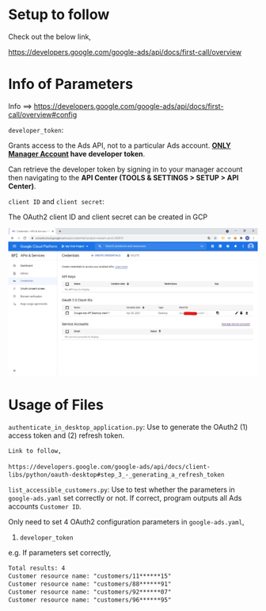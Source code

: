 # Setup to follow

Check out the below link,

https://developers.google.com/google-ads/api/docs/first-call/overview

# Info of Parameters 

Info ==> https://developers.google.com/google-ads/api/docs/first-call/overview#config



`developer_token`:

Grants access to the Ads API, not to a particular Ads account. **<u>ONLY Manager Account</u> have developer token**.

Can retrieve the developer token by signing in to your manager account then navigating to the **API Center (TOOLS & SETTINGS > SETUP > API Center)**.



`client ID` and `client secret`:

The OAuth2 client ID and client secret can be created in GCP 

<img src="img\gcp-credential.jpg" style="zoom:50%;" />



# Usage of Files

`authenticate_in_desktop_application.py`:   Use to generate the OAuth2 (1) access token and (2) refresh token.

    Link to follow,
    
    https://developers.google.com/google-ads/api/docs/client-libs/python/oauth-desktop#step_3_-_generating_a_refresh_token

`list_accessible_customers.py`: Use to test whether the parameters in `google-ads.yaml` set correctly or not. If correct, program outputs all Ads accounts `Customer ID`. 

Only need to set 4 OAuth2 configuration parameters in `google-ads.yaml`,
1. `developer_token`

e.g. If parameters set correctly,

    Total results: 4
    Customer resource name: "customers/11******15"
    Customer resource name: "customers/88******91"
    Customer resource name: "customers/92******07"
    Customer resource name: "customers/96******95"


